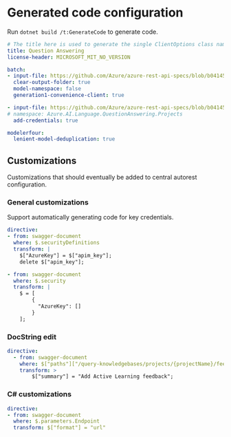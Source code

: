 # Generated code configuration

Run `dotnet build /t:GenerateCode` to generate code.

``` yaml
# The title here is used to generate the single ClientOptions class name.
title: Question Answering
license-header: MICROSOFT_MIT_NO_VERSION

batch:
- input-file: https://github.com/Azure/azure-rest-api-specs/blob/b041458b852f575e824398a416561fdd438214ba/specification/cognitiveservices/data-plane/Language/stable/2021-10-01/questionanswering.json
  clear-output-folder: true
  model-namespace: false
  generation1-convenience-client: true

- input-file: https://github.com/Azure/azure-rest-api-specs/blob/b041458b852f575e824398a416561fdd438214ba/specification/cognitiveservices/data-plane/Language/stable/2021-10-01/questionanswering-authoring.json
# namespace: Azure.AI.Language.QuestionAnswering.Projects
  add-credentials: true

modelerfour:
  lenient-model-deduplication: true
```

## Customizations

Customizations that should eventually be added to central autorest configuration.

### General customizations

Support automatically generating code for key credentials.

``` yaml
directive:
- from: swagger-document
  where: $.securityDefinitions
  transform: |
    $["AzureKey"] = $["apim_key"];
    delete $["apim_key"];

- from: swagger-document
  where: $.security
  transform: |
    $ = [
        {
          "AzureKey": []
        }
    ];
```
### DocString edit

``` yaml
directive:
  - from: swagger-document
    where: $["paths"]["/query-knowledgebases/projects/{projectName}/feedback"]["post"]
    transform: >
        $["summary"] = "Add Active Learning feedback";
```

### C# customizations

``` yaml
directive:
- from: swagger-document
  where: $.parameters.Endpoint
  transform: $["format"] = "url"
```
